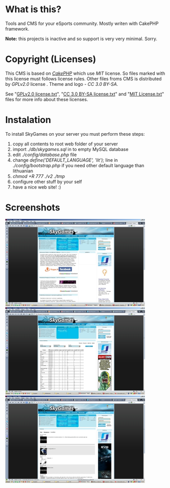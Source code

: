 # What is this?
 Tools and CMS for your eSports community. Mostly writen with CakePHP framework.
 
 **Note:** this projects is inactive and so support is very very minimal. Sorry.

# Copyright (Licenses)
 This CMS is based on *[CakePHP](https://github.com/cakephp/cakephp)* which use *MIT* license. So files marked with this license must follows license rules. Other files froms CMS is distributed by *GPLv2.0* license .  Theme and logo - *CC 3.0 BY-SA*.

 See "[GPLv2.0 license.txt](https://raw.githubusercontent.com/MekDrop/skygames/master/GPLv2.0%20license.txt)", "[CC 3.0 BY-SA license.txt](https://raw.githubusercontent.com/MekDrop/skygames/master/CC%203.0%20BY-SA%20license.txt)" and "[MIT License.txt](https://raw.githubusercontent.com/MekDrop/skygames/master/MIT%20License.txt)" files for more info about these licenses.

# Instalation
To install SkyGames on your server you must perform these steps:
 1. copy all contents to root web folder of your server
 2. import *./db/skygames.sql* in to empty MySQL database
 3. edit *./config/database.php* file
 4. change *define('DEFAULT_LANGUAGE', 'lit');* line in *./config/bootstrap.php* if you need other default language than lithuanian
 5. *chmod +R 777 ./v2 ./tmp*
 6. configure other stuff by your self
 7. have a nice web site! :)

# Screenshots
![](https://raw.githubusercontent.com/MekDrop/skygames/master/.screens/1.jpg "")
![](https://raw.githubusercontent.com/MekDrop/skygames/master/.screens/2.jpg "")
![](https://raw.githubusercontent.com/MekDrop/skygames/master/.screens/3.jpg "")
